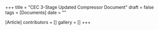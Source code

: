 +++
title = "CEC 3-Stage Updated Compressor Document"
draft = false
tags = [Documents]
date = ""

[Article]
contributors = []
gallery = []
+++